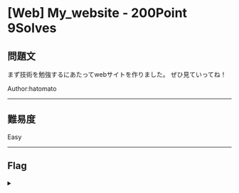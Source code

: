 # [Web] My_website - 200Point 9Solves

## 問題文 

まず技術を勉強するにあたってwebサイトを作りました。 ぜひ見ていってね！

Author:hatomato

---

## 難易度

Easy

---

## Flag
<details><summary></summary>

```
ipfctf{P0w3r_W1sd0m_C0ur4g3!}
```

</details>